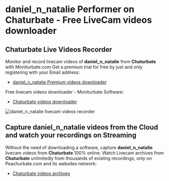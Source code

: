 # daniel_n_natalie Performer on Chaturbate - Free LiveCam videos downloader

## Chaturbate Live Videos Recorder

Monitor and record livecam videos of **daniel_n_natalie** from **Chaturbate** with Moniturbate.com
Get a premium trial for free by just and only registering with your Email address:
* [daniel_n_natalie Premium videos downloader](https://moniturbate.com/request-demo-licence-key.html)

Free livecam videos downloader - Moniturbate Software:
* [Chaturbate videos downloader](https://moniturbate.com/moniturbate-download-software.html)

![daniel_n_natalie livecam videos recorder](https://peachurnet.com/templates/moniturbate-software.png)


## Capture daniel_n_natalie videos from the Cloud and watch your recordings on Streaming

Without the need of downloading a software, capture **daniel_n_natalie** livecam videos from **Chaturbate** 100% online.
Watch Livecam archives from **Chaturbate** unlimitedly from thousands of existing recordings, only on Peachurbate.com and its websites network:
* [Chaturbate videos archives](https://peachurnet.com/)